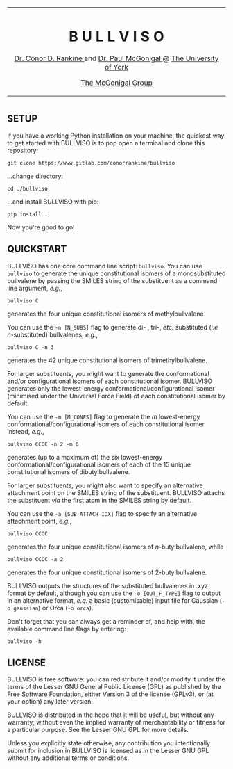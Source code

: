 <table align="center">
<tr><td align="center" width="10000">

# <strong> B U L L V I S O </strong>

<p>
    <a href="https://linkedin.com/in/conorrankine"> Dr. Conor D. Rankine </a> and <a href="https://linkedin.com/in/conorrankine"> Dr. Paul McGonigal </a> @ <a href="https://york.ac.uk">The University of York </a>
</p>

<p>
    <a href="https://www.mcgonigalgroup.com/"> The McGonigal Group </a>
</p>

</td></tr></table>

#

## SETUP

If you have a working Python installation on your machine, the quickest way to get started with BULLVISO is to pop open a terminal and clone this repository:

```
git clone https://www.gitlab.com/conorrankine/bullviso
```

...change directory:

```
cd ./bullviso
```

...and install BULLVISO with pip:

```
pip install .
```

Now you're good to go!

## QUICKSTART

BULLVISO has one core command line script: `bullviso`. You can use `bullviso` to generate the unique constitutional isomers of a monosubstituted bullvalene by passing the SMILES string of the substituent as a command line argument, *e.g.*,

```
bullviso C
```

generates the four unique constitutional isomers of methylbullvalene.

You can use the `-n [N_SUBS]` flag to generate di- , tri-, *etc.* substituted (*i.e* *n*-substituted) bullvalenes, *e.g.*,

```
bullviso C -n 3
```

generates the 42 unique constitutional isomers of trimethylbullvalene.

For larger substituents, you might want to generate the conformational and/or configurational isomers of each constitutional isomer. BULLVISO generates only the lowest-energy conformational/configurational isomer (minimised under the Universal Force Field) of each constitutional isomer by default.

You can use the `-m [M_CONFS]` flag to generate the *m* lowest-energy conformational/configurational isomers of each constitutional isomer instead, *e.g.*,

```
bullviso CCCC -n 2 -m 6
```

generates (up to a maximum of) the six lowest-energy conformational/configurational isomers of each of the 15 unique constitutional isomers of dibutylbullvalene.

For larger substituents, you might also want to specify an alternative attachment point on the SMILES string of the substituent. BULLVISO attachs the substituent *via* the first atom in the SMILES string by default.

You can use the `-a [SUB_ATTACH_IDX]` flag to specify an alternative attachment point, *e.g.*,

```
bullviso CCCC
```

generates the four unique constitutional isomers of *n*-butylbullvalene, while

```
bullviso CCCC -a 2
```

generates the four unique constitutional isomers of 2-butylbullvalene.

BULLVISO outputs the structures of the substituted bullvalenes in .xyz format by default, although you can use the `-o [OUT_F_TYPE]` flag to output in an alternative format, *e.g.* a basic (customisable) input file for Gaussian (`-o gaussian`) or Orca (`-o orca`). 

Don't forget that you can always get a reminder of, and help with, the available command line flags by entering:

```
bullviso -h
```

## LICENSE

BULLVISO is free software: you can redistribute it and/or modify it under the terms of the Lesser GNU General Public License (GPL) as published by the Free Software Foundation, either Version 3 of the license (GPLv3), or (at your option) any later version.

BULLVISO is distributed in the hope that it will be useful, but without any warranty; without even the implied warranty of merchantability or fitness for a particular purpose. See the Lesser GNU GPL for more details.

Unless you explicitly state otherwise, any contribution you intentionally submit for inclusion in BULLVISO is licensed as in the Lesser GNU GPL without any additional terms or conditions.